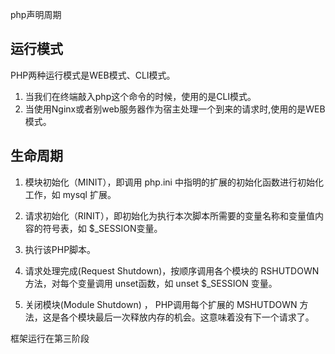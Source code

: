 php声明周期
## 运行模式 ##
PHP两种运行模式是WEB模式、CLI模式。
1. 当我们在终端敲入php这个命令的时候，使用的是CLI模式。
2. 当使用Nginx或者别web服务器作为宿主处理一个到来的请求时,使用的是WEB模式。

## 生命周期 ##
1. 模块初始化（MINIT），即调用 php.ini 中指明的扩展的初始化函数进行初始化工作，如 mysql 扩展。

2. 请求初始化（RINIT），即初始化为执行本次脚本所需要的变量名称和变量值内容的符号表，如 $_SESSION变量。

3. 执行该PHP脚本。

4. 请求处理完成(Request Shutdown)，按顺序调用各个模块的 RSHUTDOWN 方法，对每个变量调用 unset函数，如 unset $_SESSION 变量。

5. 关闭模块(Module Shutdown) ， PHP调用每个扩展的 MSHUTDOWN 方法，这是各个模块最后一次释放内存的机会。这意味着没有下一个请求了。


框架运行在第三阶段